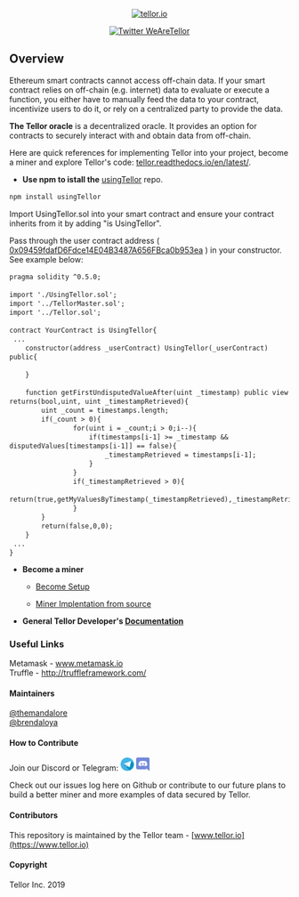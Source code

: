 <p align="center">
  <a href='https://www.tellor.io/'>
    <img src= 'https://raw.githubusercontent.com/tellor-io/TellorBrandMaterials/master/LightBkrnd_RGB.png' width="250" height="200" alt='tellor.io' />
  </a>
</p>

<p align="center">
  <a href='https://twitter.com/WeAreTellor'>
    <img src= 'https://img.shields.io/twitter/url/http/shields.io.svg?style=social' alt='Twitter WeAreTellor' />
  </a> 
</p>


## Overview <a name="overview"> </a>  
Ethereum smart contracts cannot access off-chain data. If your smart contract relies on off-chain (e.g. internet) data to evaluate or execute a function, you either have to manually feed the data to your contract, incentivize users to do it, or rely on a centralized party to provide the data.

<b>The Tellor oracle</b> is a decentralized oracle. It provides an option for contracts to securely interact with and obtain data from off-chain.

Here are quick references for implementing Tellor into your project, become a miner and explore Tellor's code:  [tellor.readthedocs.io/en/latest/](https://tellor.readthedocs.io/en/latest/). 

* <b>Use npm to istall the</b> [usingTellor](https://github.com/tellor-io/usingtellor) repo.

```bash
npm install usingTellor
```
Import UsingTellor.sol into your smart contract and ensure your contract inherits from it by adding "is UsingTellor".

Pass through the user contract address (
[0x09459fdafD6Fdce14E04B3487A656FBca0b953ea](https://etherscan.io/address/0x09459fdafd6fdce14e04b3487a656fbca0b953ea#code) ) in your constructor. See example below:

```solidity
pragma solidity ^0.5.0;

import './UsingTellor.sol';
import '../TellorMaster.sol';
import '../Tellor.sol';

contract YourContract is UsingTellor{
 ...
    constructor(address _userContract) UsingTellor(_userContract) public{

    }   

    function getFirstUndisputedValueAfter(uint _timestamp) public view returns(bool,uint, uint _timestampRetrieved){
        uint _count = timestamps.length;
        if(_count > 0){
                for(uint i = _count;i > 0;i--){
                    if(timestamps[i-1] >= _timestamp && disputedValues[timestamps[i-1]] == false){
                        _timestampRetrieved = timestamps[i-1];
                    }
                }
                if(_timestampRetrieved > 0){
                    return(true,getMyValuesByTimestamp(_timestampRetrieved),_timestampRetrieved);
                }
        }
        return(false,0,0);
    }   
 ...
}
```


* <b>Become a miner</b>

    * [Become Setup](https://tellor.readthedocs.io/en/latest/MinerSetup/)

    * [Miner Implentation from source](https://tellor.readthedocs.io/en/latest/MinerSetupFromSource/)

* <b>General Tellor Developer's [Documentation](https://tellor.readthedocs.io/en/latest/DevDocumentation/)</b>


### Useful Links

Metamask - www.metamask.io 
<br>
Truffle - http://truffleframework.com/


#### Maintainers <a name="maintainers"> </a> 
[@themandalore](https://github.com/themandalore)
<br>
[@brendaloya](https://github.com/brendaloya) 


#### How to Contribute<a name="how2contribute"> </a>  
Join our Discord or Telegram:
[<img src="./public/telegram.png" width="24" height="24">](https://t.me/tellor)
[<img src="./public/discord.png" width="24" height="24">](https://discord.gg/zFcM3G)

Check out our issues log here on Github or contribute to our future plans to build a better miner and more examples of data secured by Tellor. 


#### Contributors<a name="contributors"> </a>

This repository is maintained by the Tellor team - [www.tellor.io](https://www.tellor.io)


#### Copyright

Tellor Inc. 2019
